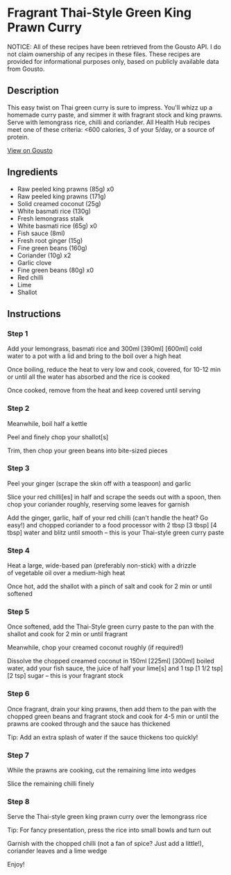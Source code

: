 # Fragrant Thai-Style Green King Prawn Curry

NOTICE: All of these recipes have been retrieved from the Gousto API. I do not claim ownership of any recipes in these files. These recipes are provided for informational purposes only, based on publicly available data from Gousto.

## Description

This easy twist on Thai green curry is sure to impress. You'll whizz up a homemade curry paste, and simmer it with fragrant stock and king prawns. Serve with lemongrass rice, chilli and coriander. All Health Hub recipes meet one of these criteria: <600 calories, 3 of your 5/day, or a source of protein.

[View on Gousto](https://www.gousto.co.uk/recipes/cookbook/fragrant-thai-green-king-prawn-curry)

## Ingredients

- Raw peeled king prawns (85g) x0
- Raw peeled king prawns (171g)
- Solid creamed coconut (25g)
- White basmati rice (130g)
- Fresh lemongrass stalk
- White basmati rice (65g) x0
- Fish sauce (8ml)
- Fresh root ginger (15g)
- Fine green beans (160g)
- Coriander (10g) x2
- Garlic clove
- Fine green beans (80g) x0
- Red chilli
- Lime
- Shallot

## Instructions


### Step 1

Add your lemongrass, basmati rice and 300ml <span class="text-purple">[390ml]</span> <span class="text-danger">[600ml]</span> cold water to a pot with a lid and bring to the boil over a high heat

Once boiling, reduce the heat to very low and cook, covered, for 10-12 min or until all the water has absorbed and the rice is cooked

Once cooked, remove from the heat and keep covered until serving


### Step 2

Meanwhile, boil half a kettle

Peel and finely chop your shallot[s]

Trim, then chop your green beans into bite-sized pieces


### Step 3

Peel your ginger (scrape the skin off with a teaspoon) and garlic

Slice your red chilli[es] in half and scrape the seeds out with a spoon, then chop your coriander roughly, reserving some leaves for garnish

Add the ginger, garlic, half of your red chilli (can't handle the heat? Go easy!) and chopped coriander to a food processor with 2 tbsp <span class="text-purple">[3 tbsp]</span><span class="text-danger"> [4 tbsp]</span> water and blitz until smooth – this is your Thai-style green curry paste


### Step 4

Heat a large, wide-based pan (preferably non-stick) with a drizzle of vegetable oil over a medium-high heat

Once hot, add the shallot with a pinch of salt and cook for 2 min or until softened


### Step 5

Once softened, add the Thai-Style green curry paste to the pan with the shallot and cook for 2 min or until fragrant

Meanwhile, chop your creamed coconut roughly (if required!)

Dissolve the chopped creamed coconut in 150ml <span class="text-purple">[225ml]</span> <span class="text-danger">[300ml]</span> boiled water, add your fish sauce, the juice of half your<span class="text-danger"> </span>lime[s] and 1 tsp <span class="text-purple">[1 1/2 tsp]</span> <span class="text-danger">[2 tsp]</span> sugar – this is your fragrant stock


### Step 6

Once fragrant, drain your king prawns, then add them to the pan with the chopped green beans and fragrant stock and cook for 4-5 min or until the prawns are cooked through and the sauce has thickened

Tip: Add an extra splash of water if the sauce thickens too quickly!


### Step 7

While the prawns are cooking, cut the remaining lime into wedges

Slice the remaining chilli finely

### Step 8

Serve the Thai-style green king prawn curry over the lemongrass rice

Tip: For fancy presentation, press the rice into small bowls and turn out

Garnish with the chopped chilli (not a fan of spice? Just add a little!), coriander leaves and a lime wedge

Enjoy!

